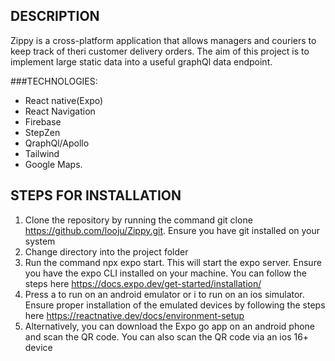 ## DESCRIPTION
Zippy is a cross-platform application that allows managers and couriers to keep track of theri customer delivery orders. The aim of this project is to implement large static data into a useful graphQl data endpoint.


###TECHNOLOGIES:
* React native(Expo) 
* React Navigation
* Firebase
* StepZen
* QraphQl/Apollo
* Tailwind
* Google Maps.


## STEPS FOR INSTALLATION
1. Clone the repository by running the command git clone https://github.com/looju/Zippy.git. Ensure you have git installed on your system
2. Change directory into the project folder
3. Run the command npx expo start. This will start the expo server. Ensure you have the expo CLI installed on your machine. You can follow the steps here https://docs.expo.dev/get-started/installation/
4. Press a to run on an android emulator or i to run on an ios simulator. Ensure proper installation of the emulated devices by following the steps here https://reactnative.dev/docs/environment-setup
5. Alternatively, you can download the Expo go app on an android phone and scan the QR code. You can also scan the QR code via an ios 16+ device




